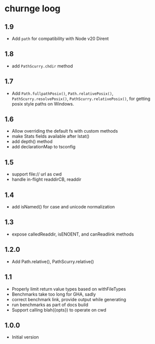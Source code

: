 # churnge loog

## 1.9

- Add `path` for compatibility with Node v20 Dirent

## 1.8

- add `PathScurry.chdir` method

## 1.7

- Add `Path.fullpathPosix()`, `Path.relativePosix()`,
  `PathScurry.resolvePosix()`, `PathScurry.relativePosix()`, for
  getting posix style paths on Windows.

## 1.6

- Allow overriding the default fs with custom methods
- make Stats fields available after lstat()
- add depth() method
- add declarationMap to tsconfig

## 1.5

- support file:// url as cwd
- handle in-flight readdirCB, readdir

## 1.4

- add isNamed() for case and unicode normalization

## 1.3

- expose calledReaddir, isENOENT, and canReadlink methods

## 1.2.0

- Add Path.relative(), PathScurry.relative()

## 1.1

- Properly limit return value types based on withFileTypes
- Benchmarks take too long for GHA, sadly
- correct benchmark link, provide output while generating
- run benchmarks as part of docs build
- Support calling blah({opts}) to operate on cwd

## 1.0.0

- Initial version
